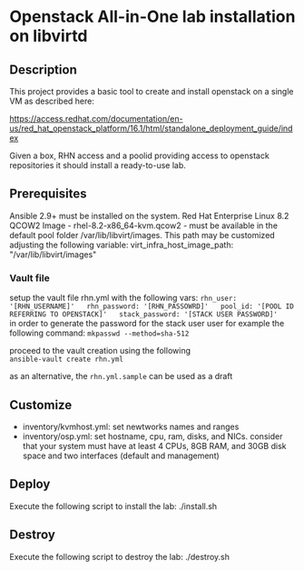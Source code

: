 # Openstack All-in-One lab installation on libvirtd

## Description 
This project provides a basic tool to create and install openstack on a single VM as described here:

https://access.redhat.com/documentation/en-us/red_hat_openstack_platform/16.1/html/standalone_deployment_guide/index

Given a box, RHN access and a poolid providing access to openstack repositories it should install a ready-to-use lab. 

## Prerequisites
Ansible 2.9+ must be installed on the system.
Red Hat Enterprise Linux 8.2 QCOW2 Image - rhel-8.2-x86_64-kvm.qcow2 - must be available in the default pool folder /var/lib/libvirt/images. This path may be customized adjusting the  following variable:
virt_infra_host_image_path: "/var/lib/libvirt/images"

### Vault file
setup the vault file rhn.yml with the following vars: 
`rhn_user: '[RHN_USERNAME]'  
rhn_password: '[RHN_PASSOWRD]'  
pool_id: '[POOL ID REFERRING TO OPENSTACK]'  
stack_password: '[STACK USER PASSWORD]'  
`  
in order to generate the password for the stack user user for example the following command: 
`mkpasswd --method=sha-512`  
  
proceed to the vault creation using the following  
`ansible-vault create rhn.yml`  
  
as an alternative, the `rhn.yml.sample` can be used as a draft 

## Customize
- inventory/kvmhost.yml: set newtworks names and ranges
- inventory/osp.yml: set hostname, cpu, ram, disks,  and NICs. consider that your system must have at least 4 CPUs, 8GB RAM, and 30GB disk space and two interfaces (default and management)

## Deploy
Execute the following script to install the lab:
./install.sh

## Destroy
Execute the following script to destroy the lab:
./destroy.sh


